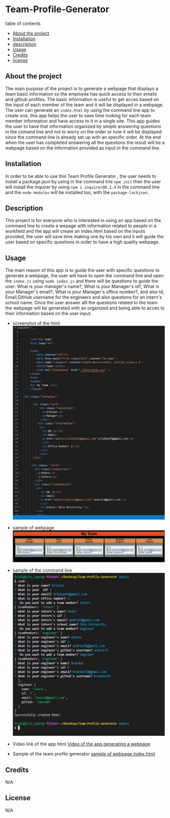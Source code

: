 # Team-Profile-Generator

table of contents
  - [About the project](#abouttheproject)
  - [Installation](#installation)
  - [description](#description)
  - [Usage](#usage)
  - [Credits](#credits)
  - [license](#license)

## About the project 
The main purpose of the project is to generate a webpage that displays a team basic information so the employee has quick access to their emails and github profiles. The basic information is useful to get acces based on the input of each member of the team and it will be displayed in a webpage. The user can generate an `index.html` by using the command line app to create one, this app helps the user to save time looking for each team member information and have access to it in a single site. This app guides the user to have that information organized by simple answering questions in the comand line and not to worry on the order or how it will be displayed since the command line is already set up with an specific order. At the end when the user has completed answering all the questions the result will be a webpage based on the information provided as input in the command line.

## Installation 

In order to be able to use this Team Profile Generator , the user needs to install a package.json by using in the command line `npm init` then the user will install the inquirer by using `npm i inquirer@8.2.4` in the command line and the `node modules` will be installed too, with the `package-lockjson.` 

## Description 

This project is for everyone who is interested in using an app based on the command line to create a wepage with information related to people in a workfield  and the app will create an index.html based on the inputs provided, the user will save time making one by his own and it will guide the user based on specific questions in order to have a high quality webpage.

## Usage 

The main reason of this app is to guide the user with specific questions to generate a webpage, the user will have to open the command line and open the `index.js` using `node index.js` and there will be questions to guide the user: What is your manager's name?, What is your Manager's id?, What is your Manager's email?, What is your Manager's office number?, and also Id, Email,GitHub username for the engineers and also questions for an intern's school name. Once the user answer alll the questions related to the team the webpage will be generated with an organized and being able to acces to their information based on the user input.

- screenshot of the html ![screenshot of the html](./imgs%20for%20readme/html%20.jpg)
- sample of webpage ![Sample of webpage](./imgs%20for%20readme/screenshot.jpg)
- sample of the command line ![sample of the command line](./imgs%20for%20readme/command-line.jpg)

- Video link of the app html [Video of the app generating a webpage](https://app.castify.com/view/a3ed5bac-eec0-4c98-a60c-f54e1e9efaaa)

- Sample of the team profile generator [sample of webpage index.html](./index.html)


## Credits 

N/A

## License 
N/A
